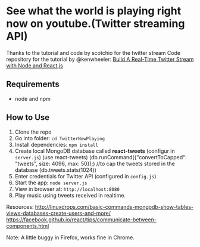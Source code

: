 # See what the world is playing right now on youtube.(Twitter streaming API)

Thanks to the tutorial and code by scotchio for the twitter stream
Code repository for the tutorial by @kenwheeler: [Build A Real-Time Twitter Stream with Node and React.js](http://scotch.io/tutorials/javascript/build-a-real-time-twitter-stream-with-node-and-react-js)

## Requirements

- node and npm

## How to Use

1. Clone the repo
2. Go into folder: `cd TwitterNowPlaying`
3. Install dependencies: `npm install`
4. Create local MongoDB database called **react-tweets** (configur in `server.js`)
(use react-tweets)
(db.runCommand({"convertToCapped": "tweets", size: 4096, max: 50});)  //to cap the tweets stored in the database
(db.tweets.stats(1024))
5. Enter credentials for Twitter API (configured in `config.js`)
6. Start the app: `node server.js`
7. View in browser at: `http://localhost:8080`
8. Play music using tweets received in realtime.

Resources:
http://linuxdrops.com/basic-commands-mongodb-show-tables-views-databases-create-users-and-more/
https://facebook.github.io/react/tips/communicate-between-components.html

Note: A little buggy in Firefox, works fine in Chrome.
